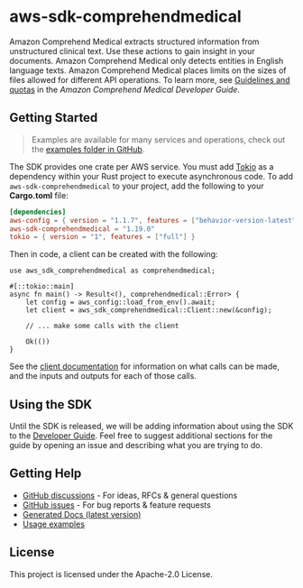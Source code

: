 # aws-sdk-comprehendmedical

Amazon Comprehend Medical extracts structured information from unstructured clinical text. Use these actions to gain insight in your documents. Amazon Comprehend Medical only detects entities in English language texts. Amazon Comprehend Medical places limits on the sizes of files allowed for different API operations. To learn more, see [Guidelines and quotas](https://docs.aws.amazon.com/comprehend-medical/latest/dev/comprehendmedical-quotas.html) in the _Amazon Comprehend Medical Developer Guide_.

## Getting Started

> Examples are available for many services and operations, check out the
> [examples folder in GitHub](https://github.com/awslabs/aws-sdk-rust/tree/main/examples).

The SDK provides one crate per AWS service. You must add [Tokio](https://crates.io/crates/tokio)
as a dependency within your Rust project to execute asynchronous code. To add `aws-sdk-comprehendmedical` to
your project, add the following to your **Cargo.toml** file:

```toml
[dependencies]
aws-config = { version = "1.1.7", features = ["behavior-version-latest"] }
aws-sdk-comprehendmedical = "1.19.0"
tokio = { version = "1", features = ["full"] }
```

Then in code, a client can be created with the following:

```rust,no_run
use aws_sdk_comprehendmedical as comprehendmedical;

#[::tokio::main]
async fn main() -> Result<(), comprehendmedical::Error> {
    let config = aws_config::load_from_env().await;
    let client = aws_sdk_comprehendmedical::Client::new(&config);

    // ... make some calls with the client

    Ok(())
}
```

See the [client documentation](https://docs.rs/aws-sdk-comprehendmedical/latest/aws_sdk_comprehendmedical/client/struct.Client.html)
for information on what calls can be made, and the inputs and outputs for each of those calls.

## Using the SDK

Until the SDK is released, we will be adding information about using the SDK to the
[Developer Guide](https://docs.aws.amazon.com/sdk-for-rust/latest/dg/welcome.html). Feel free to suggest
additional sections for the guide by opening an issue and describing what you are trying to do.

## Getting Help

* [GitHub discussions](https://github.com/awslabs/aws-sdk-rust/discussions) - For ideas, RFCs & general questions
* [GitHub issues](https://github.com/awslabs/aws-sdk-rust/issues/new/choose) - For bug reports & feature requests
* [Generated Docs (latest version)](https://awslabs.github.io/aws-sdk-rust/)
* [Usage examples](https://github.com/awslabs/aws-sdk-rust/tree/main/examples)

## License

This project is licensed under the Apache-2.0 License.

